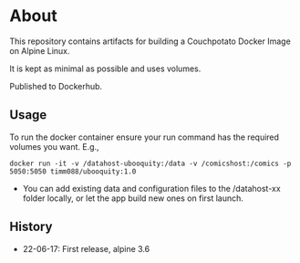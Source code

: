 # About

This repository contains artifacts for building a Couchpotato Docker Image on Alpine Linux.

It is kept as minimal as possible and uses volumes.

Published to Dockerhub.

## Usage

To run the docker container ensure your run command has the required volumes you want. E.g.,

`docker run -it -v /datahost-ubooquity:/data -v /comicshost:/comics -p 5050:5050 timm088/ubooquity:1.0`

- You can add existing data and configuration files to the /datahost-xx folder locally, or let the app build new ones on first launch.

## History

- 22-06-17: First release, alpine 3.6
